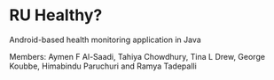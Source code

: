 # RU Healthy?
Android-based health monitoring application in Java

Members: Aymen F Al-Saadi, Tahiya Chowdhury,  Tina L Drew, George Koubbe, Himabindu Paruchuri and  Ramya Tadepalli
